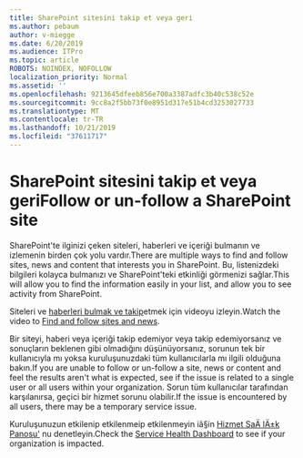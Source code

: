 ```yaml
---
title: SharePoint sitesini takip et veya geri
ms.author: pebaum
author: v-miegge
ms.date: 6/20/2019
ms.audience: ITPro
ms.topic: article
ROBOTS: NOINDEX, NOFOLLOW
localization_priority: Normal
ms.assetid: ''
ms.openlocfilehash: 9213645dfeeb856e700a3387adfc3b40c538c52e
ms.sourcegitcommit: 9cc8a2f5bb73f0e8951d317e51b4cd3253027733
ms.translationtype: MT
ms.contentlocale: tr-TR
ms.lasthandoff: 10/21/2019
ms.locfileid: "37611717"
---
```

# <a name="follow-or-un-follow-a-sharepoint-site"></a><span data-ttu-id="57c5a-102">SharePoint sitesini takip et veya geri</span><span class="sxs-lookup"><span data-stu-id="57c5a-102">Follow or un-follow a SharePoint site</span></span>

<span data-ttu-id="57c5a-103">SharePoint'te ilginizi çeken siteleri, haberleri ve içeriği bulmanın ve izlemenin birden çok yolu vardır.</span><span class="sxs-lookup"><span data-stu-id="57c5a-103">There are multiple ways to find and follow sites, news and content that interests you in SharePoint.</span></span> <span data-ttu-id="57c5a-104">Bu, listenizdeki bilgileri kolayca bulmanızı ve SharePoint'teki etkinliği görmenizi sağlar.</span><span class="sxs-lookup"><span data-stu-id="57c5a-104">This will allow you to find the information easily in your list, and allow you to see activity from SharePoint.</span></span>

<span data-ttu-id="57c5a-105">Siteleri ve [haberleri bulmak ve takip](https://support.office.com/article/Video-Find-and-follow-sites-news-and-content-4411e38f-9bc5-4ecc-bd33-3dbe939ac84c)etmek için videoyu izleyin.</span><span class="sxs-lookup"><span data-stu-id="57c5a-105">Watch the video to [Find and follow sites and news](https://support.office.com/article/Video-Find-and-follow-sites-news-and-content-4411e38f-9bc5-4ecc-bd33-3dbe939ac84c).</span></span>

<span data-ttu-id="57c5a-106">Bir siteyi, haberi veya içeriği takip edemiyor veya takip edemiyorsanız ve sonuçların beklenen gibi olmadığını düşünüyorsanız, sorunun tek bir kullanıcıyla mı yoksa kuruluşunuzdaki tüm kullanıcılarla mı ilgili olduğuna bakın.</span><span class="sxs-lookup"><span data-stu-id="57c5a-106">If you are unable to follow or un-follow a site, news or content and feel the results aren't what is expected, see if the issue is related to a single user or all users within your organization.</span></span> <span data-ttu-id="57c5a-107">Sorun tüm kullanıcılar tarafından karşılanırsa, geçici bir hizmet sorunu olabilir.</span><span class="sxs-lookup"><span data-stu-id="57c5a-107">If the issue is encountered by all users, there may be a temporary service issue.</span></span>

<span data-ttu-id="57c5a-108">Kuruluşunuzun etkilenip etkilenmeip etkilenmeyin iã§in [Hizmet SaÄ lÄ±k Panosu'](https://admin.microsoft.com/AdminPortal/Home#/servicehealth) nu denetleyin.</span><span class="sxs-lookup"><span data-stu-id="57c5a-108">Check the [Service Health Dashboard](https://admin.microsoft.com/AdminPortal/Home#/servicehealth) to see if your organization is impacted.</span></span>
